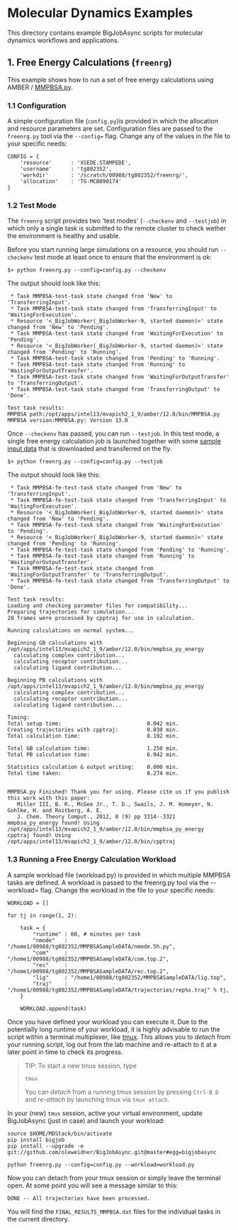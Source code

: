 # Molecular Dynamics Examples

This directory contains example BigJobAsync scripts for molecular dynamics workflows and applications. 

## 1. Free Energy Calculations (`freenrg`)

This example shows how to run a set of free energy calculations using AMBER / [MMPBSA.py](http://pubs.acs.org/doi/abs/10.1021/ct300418h).

### 1.1 Configuration

A simple configuration file (`config.py`)is provided in which the allocation and resource 
parameters are set. Configuration files are passed to the `freenrg.py` tool via the `--config=` flag. Change any of the values in the file to your specific needs: 

```
CONFIG = {
    'resource'      : 'XSEDE.STAMPEDE',
    'username'      : 'tg802352',
    'workdir'       : '/scratch/00988/tg802352/freenrg/',
    'allocation'    : 'TG-MCB090174'
}
```

### 1.2 Test Mode

The `freenrg` script provides two 'test modes' (`--checkenv` and `--testjob`) in which only a single task is submitted to the remote cluster to check wether the environment is healthy and usable.  

Before you start running large simulations on a resource, you should run `--checkenv` test mode at least once to ensure that the environment is ok:

```
$> python freenrg.py --config=config.py --checkenv
``` 

The output should look like this:

```
 * Task MMPBSA-test-task state changed from 'New' to 'TransferringInput'.
 * Task MMPBSA-test-task state changed from 'TransferringInput' to 'WaitingForExecution'.
 * Resource '<_BigJobWorker(_BigJobWorker-9, started daemon)>' state changed from 'New' to 'Pending'.
 * Task MMPBSA-test-task state changed from 'WaitingForExecution' to 'Pending'.
 * Resource '<_BigJobWorker(_BigJobWorker-9, started daemon)>' state changed from 'Pending' to 'Running'.
 * Task MMPBSA-test-task state changed from 'Pending' to 'Running'.
 * Task MMPBSA-test-task state changed from 'Running' to 'WaitingForOutputTransfer'.
 * Task MMPBSA-test-task state changed from 'WaitingForOutputTransfer' to 'TransferringOutput'.
 * Task MMPBSA-test-task state changed from 'TransferringOutput' to 'Done'.

Test task results:
MMPBSA path:/opt/apps/intel13/mvapich2_1_9/amber/12.0/bin/MMPBSA.py
MMPBSA version:MMPBSA.py: Version 13.0
```

Once `--checkenv` has passed, you can run `--testjob`. In this test mode, a single free energy calculation job is launched together with some [sample input data](http://google.com) that is downloaded and transferred on the fly.  


```
$> python freenrg.py --config=config.py --testjob
```

The output should look like this:

```
 * Task MMPBSA-fe-test-task state changed from 'New' to 'TransferringInput'.
 * Task MMPBSA-fe-test-task state changed from 'TransferringInput' to 'WaitingForExecution'.
 * Resource '<_BigJobWorker(_BigJobWorker-9, started daemon)>' state changed from 'New' to 'Pending'.
 * Task MMPBSA-fe-test-task state changed from 'WaitingForExecution' to 'Pending'.
 * Resource '<_BigJobWorker(_BigJobWorker-9, started daemon)>' state changed from 'Pending' to 'Running'.
 * Task MMPBSA-fe-test-task state changed from 'Pending' to 'Running'.
 * Task MMPBSA-fe-test-task state changed from 'Running' to 'WaitingForOutputTransfer'.
 * Task MMPBSA-fe-test-task state changed from 'WaitingForOutputTransfer' to 'TransferringOutput'.
 * Task MMPBSA-fe-test-task state changed from 'TransferringOutput' to 'Done'.

Test task results:
Loading and checking parameter files for compatibility...
Preparing trajectories for simulation...
20 frames were processed by cpptraj for use in calculation.

Running calculations on normal system...

Beginning GB calculations with /opt/apps/intel13/mvapich2_1_9/amber/12.0/bin/mmpbsa_py_energy
  calculating complex contribution...
  calculating receptor contribution...
  calculating ligand contribution...

Beginning PB calculations with /opt/apps/intel13/mvapich2_1_9/amber/12.0/bin/mmpbsa_py_energy
  calculating complex contribution...
  calculating receptor contribution...
  calculating ligand contribution...

Timing:
Total setup time:                           0.042 min.
Creating trajectories with cpptraj:         0.030 min.
Total calculation time:                     8.192 min.

Total GB calculation time:                  1.250 min.
Total PB calculation time:                  6.942 min.

Statistics calculation & output writing:    0.000 min.
Total time taken:                           8.274 min.


MMPBSA.py Finished! Thank you for using. Please cite us if you publish this work with this paper:
   Miller III, B. R., McGee Jr., T. D., Swails, J. M. Homeyer, N. Gohlke, H. and Roitberg, A. E.
   J. Chem. Theory Comput., 2012, 8 (9) pp 3314--3321
mmpbsa_py_energy found! Using /opt/apps/intel13/mvapich2_1_9/amber/12.0/bin/mmpbsa_py_energy
cpptraj found! Using /opt/apps/intel13/mvapich2_1_9/amber/12.0/bin/cpptraj
```

### 1.3 Running a Free Energy Calculation Workload

A sample workload file (workload.py) is provided in which multiple MMPBSA tasks are defined. A workload is passed to the freenrg.py tool via the --workload= flag. Change the workload in the file to your specific needs:

```
WORKLOAD = []

for tj in range(1, 2):

    task = {
        "runtime" : 60, # minutes per task
        "nmode"   : "/home1/00988/tg802352/MMPBSASampleDATA/nmode.5h.py",
        "com"     : "/home1/00988/tg802352/MMPBSASampleDATA/com.top.2",
        "rec"     : "/home1/00988/tg802352/MMPBSASampleDATA/rec.top.2",
        "lig"     : "/home1/00988/tg802352/MMPBSASampleDATA/lig.top",
        "traj"    : "/home1/00988/tg802352/MMPBSASampleDATA/trajectories/rep%s.traj" % tj,
    }

    WORKLOAD.append(task)
```

Once you have defined your workload you can execute it. Due to the potentially long runtime of your workload, it is highly advisable to run the script within a terminal multiplexer, like [tmux](http://robots.thoughtbot.com/a-tmux-crash-course). This allows you to _detach_ from your running script, log out from the lab machine and re-attach to it at a later point in time to check its progress.

> TIP: To start a new tmux session, type
> 
>     tmux
>    
> You can *detach* from a running tmux session by pressing `Ctrl-B D` and *re-attach* by launching tmux via `tmux attach`.

In your (new) `tmux` session, active your virtual environment, update BigJobAsync (just in case) and launch your workload:

```
source $HOME/MDStack/bin/activate
pip install bigjob
pip install --upgrade -e git://github.com/oleweidner/BigJobAsync.git@master#egg=bigjobasync

python freenrg.py --config=config.py --workload=workload.py
```

Now you can detach from your tmux session or simply leave the terminal open. At some point you will see a message similar to this:

```
DONE -- All trajectories have been processed.
```

You will find the `FINAL_RESULTS_MMPBSA.dat` files for the individual tasks in the current directory. 
 

